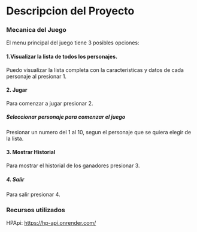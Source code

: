 
# Descripcion del Proyecto


### Mecanica del Juego
 El menu principal del juego tiene 3 posibles opciones:
#### 1.Visualizar la lista de todos los personajes.
Puedo visualizar la lista completa con la caracteristicas y datos de cada personaje al presionar 1.
#### 2. Jugar
 Para comenzar a jugar presionar 2.
 ##### Seleccionar personaje para comenzar el juego
  Presionar un numero del 1 al 10, segun el personaje que se quiera elegir de la lista.
#### 3. Mostrar Historial
Para mostrar el historial de los ganadores  presionar 3.
##### 4. Salir
 Para salir presionar 4.




### Recursos utilizados

 HPApi: https://hp-api.onrender.com/


